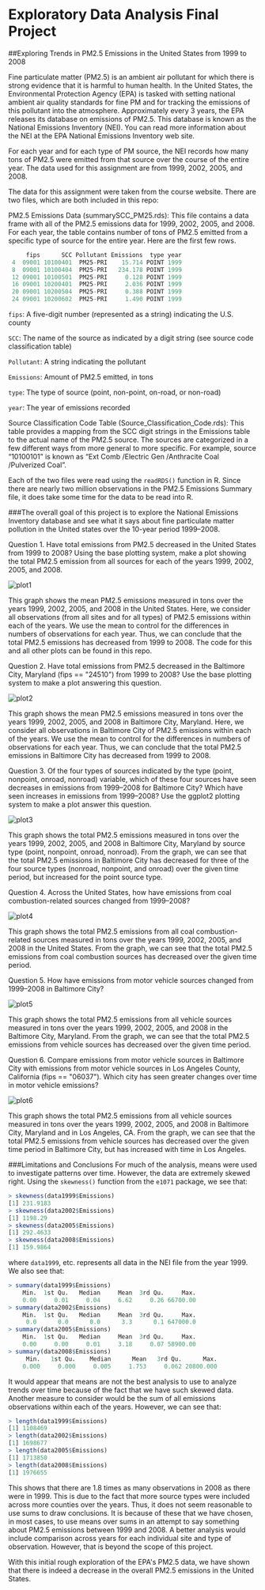# Exploratory Data Analysis Final Project
 
##Exploring Trends in PM2.5 Emissions in the United States from 1999 to 2008
 
 
Fine particulate matter (PM2.5) is an ambient air pollutant for which there is strong evidence that it is harmful to human health. In the United States, the Environmental Protection Agency (EPA) is tasked with setting national ambient air quality standards for fine PM and for tracking the emissions of this pollutant into the atmosphere. Approximately every 3 years, the EPA releases its database on emissions of PM2.5. This database is known as the National Emissions Inventory (NEI). You can read more information about the NEI at the EPA National Emissions Inventory web site.

For each year and for each type of PM source, the NEI records how many tons of PM2.5 were emitted from that source over the course of the entire year. The data used for this assignment are from 1999, 2002, 2005, and 2008.

The data for this assignment were taken from the course website. There are two files, which are both included in this repo:

PM2.5 Emissions Data (summarySCC_PM25.rds): This file contains a data frame with all of the PM2.5 emissions data for 1999, 2002, 2005, and 2008. For each year, the table contains number of tons of PM2.5 emitted from a specific type of source for the entire year. Here are the first few rows.

```R
     fips      SCC Pollutant Emissions  type year
 4  09001 10100401  PM25-PRI    15.714 POINT 1999
 8  09001 10100404  PM25-PRI   234.178 POINT 1999
 12 09001 10100501  PM25-PRI     0.128 POINT 1999
 16 09001 10200401  PM25-PRI     2.036 POINT 1999
 20 09001 10200504  PM25-PRI     0.388 POINT 1999
 24 09001 10200602  PM25-PRI     1.490 POINT 1999
```

`fips`: A five-digit number (represented as a string) indicating the U.S. county

`SCC`: The name of the source as indicated by a digit string (see source code classification table)

`Pollutant`: A string indicating the pollutant

`Emissions`: Amount of PM2.5 emitted, in tons

`type`: The type of source (point, non-point, on-road, or non-road)

`year`: The year of emissions recorded

Source Classification Code Table (Source_Classification_Code.rds): This table provides a mapping from the SCC digit strings in the Emissions table to the actual name of the PM2.5 source. The sources are categorized in a few different ways from more general to more specific. For example, source “10100101” is known as “Ext Comb /Electric Gen /Anthracite Coal /Pulverized Coal”.

Each of the two files were read using the `readRDS()` function in R. Since there are nearly two million observations in the PM2.5 Emissions Summary file, it does take some time for the data to be read into R. 

###The overall goal of this project is to explore the National Emissions Inventory database and see what it says about fine particulate matter pollution in the United states over the 10-year period 1999–2008. 

Question 1. Have total emissions from PM2.5 decreased in the United States from 1999 to 2008? Using the base plotting system, make a plot showing the total PM2.5 emission from all sources for each of the years 1999, 2002, 2005, and 2008.

![plot1](https://github.com/carahubbell/ExploratoryDataAnalysisFinalProject/blob/master/plot1.png)

This graph shows the mean PM2.5 emissions measured in tons over the years 1999, 2002, 2005, and 2008 in the United States. Here, we consider all observations (from all sites and for all types) of PM2.5 emissions within each of the years. We use the mean to control for the differences in numbers of observations for each year. Thus, we can conclude that the total PM2.5 emissions has decreased from 1999 to 2008. The code for this and all other plots can be found in this repo.

Question 2. Have total emissions from PM2.5 decreased in the Baltimore City, Maryland (fips == "24510") from 1999 to 2008? Use the base plotting system to make a plot answering this question.

![plot2](https://github.com/carahubbell/ExploratoryDataAnalysisFinalProject/blob/master/plot2.png)

This graph shows the mean PM2.5 emissions measured in tons over the years 1999, 2002, 2005, and 2008 in Baltimore City, Maryland. Here, we consider all observations in Baltimore City of PM2.5 emissions within each of the years. We use the mean to control for the differences in numbers of observations for each year. Thus, we can conclude that the total PM2.5 emissions in Baltimore City has decreased from 1999 to 2008.

Question 3. Of the four types of sources indicated by the type (point, nonpoint, onroad, nonroad) variable, which of these four sources have seen decreases in emissions from 1999–2008 for Baltimore City? Which have seen increases in emissions from 1999–2008? Use the ggplot2 plotting system to make a plot answer this question.

![plot3](https://github.com/carahubbell/ExploratoryDataAnalysisFinalProject/blob/master/plot3.png)

This graph shows the total PM2.5 emissions measured in tons over the years 1999, 2002, 2005, and 2008 in Baltimore City, Maryland by source type (point, nonpoint, onroad, nonroad). From the graph, we can see that the total PM2.5 emissions in Baltimore City has decreased for three of the four source types (nonroad, nonpoint, and onroad) over the given time period, but increased for the point source type.

Question 4. Across the United States, how have emissions from coal combustion-related sources changed from 1999–2008?

![plot4](https://github.com/carahubbell/ExploratoryDataAnalysisFinalProject/blob/master/plot4.png)

This graph shows the total PM2.5 emissions from all coal combustion-related sources measured in tons over the years 1999, 2002, 2005, and 2008 in the United States. From the graph, we can see that the total PM2.5 emissions from coal combustion sources has decreased over the given time period.

Question 5. How have emissions from motor vehicle sources changed from 1999–2008 in Baltimore City?

![plot5](https://github.com/carahubbell/ExploratoryDataAnalysisFinalProject/blob/master/plot5.png)

This graph shows the total PM2.5 emissions from all vehicle sources measured in tons over the years 1999, 2002, 2005, and 2008 in the Baltimore City, Maryland. From the graph, we can see that the total PM2.5 emissions from vehicle sources has decreased over the given time period.

Question 6. Compare emissions from motor vehicle sources in Baltimore City with emissions from motor vehicle sources in Los Angeles County, California (fips == "06037"). Which city has seen greater changes over time in motor vehicle emissions?

![plot6](https://github.com/carahubbell/ExploratoryDataAnalysisFinalProject/blob/master/plot6.png)

This graph shows the total PM2.5 emissions from all vehicle sources measured in tons over the years 1999, 2002, 2005, and 2008 in Baltimore City, Maryland and in Los Angeles, CA. From the graph, we can see that the total PM2.5 emissions from vehicle sources has decreased over the given time period in Baltimore City, but has increased with time in Los Angeles.

###Limitations and Conclusions 
For much of the analysis, means were used to investigate patterns over time. However, the data are extremely skewed right. Using the `skewness()` function from the `e1071` package, we see that:

```R
> skewness(data1999$Emissions)
[1] 231.9183
> skewness(data2002$Emissions)
[1] 1198.29
> skewness(data2005$Emissions)
[1] 292.4633
> skewness(data2008$Emissions)
[1] 159.9864
```
where `data1999`, etc. represents all data in the NEI file from the year 1999. We also see that:

```R
> summary(data1999$Emissions)
    Min.  1st Qu.   Median     Mean  3rd Qu.     Max. 
    0.00     0.01     0.04     6.62     0.26 66700.00 
> summary(data2002$Emissions)
    Min.  1st Qu.   Median     Mean  3rd Qu.     Max. 
     0.0      0.0      0.0      3.3      0.1 647000.0 
> summary(data2005$Emissions)
    Min.  1st Qu.   Median     Mean  3rd Qu.     Max. 
    0.00     0.00     0.01     3.18     0.07 58900.00 
> summary(data2008$Emissions)
     Min.   1st Qu.    Median      Mean   3rd Qu.      Max. 
    0.000     0.000     0.005     1.753     0.062 20800.000 
```

It would appear that means are not the best analysis to use to analyze trends over time because of the fact that we have such skewed data. Another measure to consider would be the sum of all emissions observations within each of the years. However, we can see that:

```R
> length(data1999$Emissions)
[1] 1108469
> length(data2002$Emissions)
[1] 1698677
> length(data2005$Emissions)
[1] 1713850
> length(data2008$Emissions)
[1] 1976655
```

This shows that there are 1.8 times as many observations in 2008 as there were in 1999. This is due to the fact that more source types were included across more counties over the years. Thus, it does not seem reasonable to use sums to draw conclusions. It is because of these that we have chosen, in most cases, to use means over sums in an attempt to say something about PM2.5 emissions between 1999 and 2008. A better analysis would include comparison across years for each individual site and type of observation. However, that is beyond the scope of this project.

With this initial rough exploration of the EPA's PM2.5 data, we have shown that there is indeed a decrease in the overall PM2.5 emissions in the United States. 
